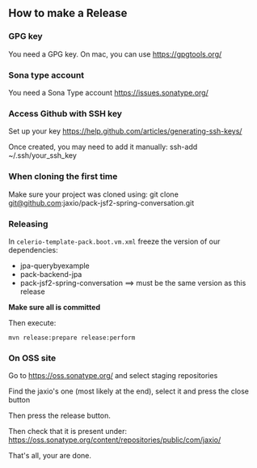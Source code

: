 ## How to make a Release

### GPG key

You need a GPG key.
On mac, you can use https://gpgtools.org/

### Sona type account

You need a Sona Type account
https://issues.sonatype.org/

### Access Github with SSH key

Set up your key
https://help.github.com/articles/generating-ssh-keys/

Once created, you may need to add it manually:
ssh-add ~/.ssh/your_ssh_key

### When cloning the first time

Make sure your project was cloned using:
git clone git@github.com:jaxio/pack-jsf2-spring-conversation.git

### Releasing

In `celerio-template-pack.boot.vm.xml` freeze the version of our dependencies:

* jpa-querybyexample
* pack-backend-jpa
* pack-jsf2-spring-conversation  ==> must be the same version as this release

**Make sure all is committed**

Then execute:

    mvn release:prepare release:perform

### On OSS site

Go to https://oss.sonatype.org/ and select staging repositories

Find the jaxio's one (most likely at the end), select it and press the close button

Then press the release button.

Then check that it is present under:
https://oss.sonatype.org/content/repositories/public/com/jaxio/

That's all, your are done.



